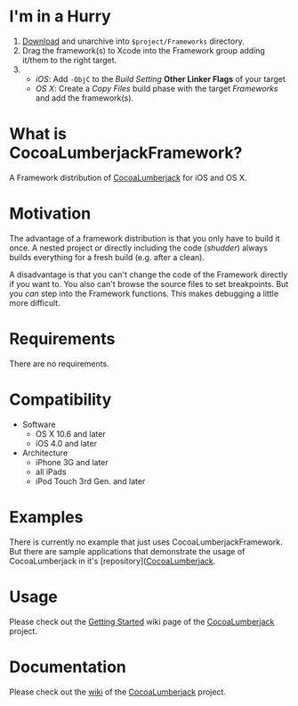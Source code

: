 # I'm in a Hurry

1.  [Download](https://github.com/ase-lab/CocoaLumberjackFramework/downloads)
    and unarchive into `$project/Frameworks` directory.
2.  Drag the framework(s) to Xcode into the Framework group adding it/them to the right target.
3.  *   *iOS*: Add `-ObjC` to the *Build Setting* **Other Linker Flags** of your target
    *   *OS X*: Create a *Copy Files* build phase with the target *Frameworks* and add the framework(s).

# What is CocoaLumberjackFramework?

A Framework distribution of
[CocoaLumberjack](https://github.com/robbiehanson/CocoaLumberjack) for iOS and OS X.

# Motivation

The advantage of a framework distribution is that you only have to build it once.
A nested project or directly including the code (*shudder*) always builds everything
for a fresh build (e.g. after a clean).

A disadvantage is that you can't change the code of the Framework directly if you want
to. You also can't browse the source files to set breakpoints. But you *can* step into
the Framework functions. This makes debugging a little more difficult.

# Requirements

There are no requirements.

# Compatibility

*   Software
    *   OS X 10.6 and later
    *   iOS 4.0 and later
*   Architecture
    *   iPhone 3G and later
    *   all iPads
    *   iPod Touch 3rd Gen. and later

# Examples

There is currently no example that just uses CocoaLumberjackFramework. But there are
sample applications that demonstrate the usage of CocoaLumberjack in it's
[repository]([CocoaLumberjack](https://github.com/robbiehanson/CocoaLumberjack).

# Usage

Please check out the
[Getting Started](https://github.com/robbiehanson/CocoaLumberjack/wiki/GettingStarted)
wiki page of the [CocoaLumberjack](https://github.com/robbiehanson/CocoaLumberjack)
project.

# Documentation

Please check out the [wiki](https://github.com/robbiehanson/CocoaLumberjack/wiki/_pages)
of the [CocoaLumberjack](https://github.com/robbiehanson/CocoaLumberjack) project.

